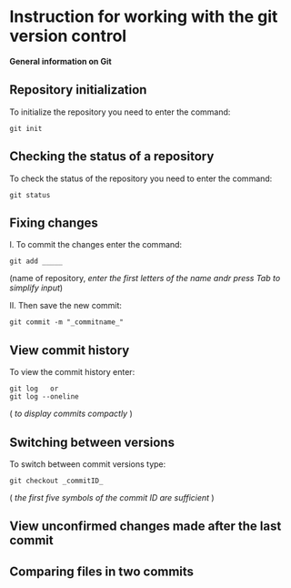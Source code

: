 # **Instruction for working with the git version control**

**General information on Git**

## Repository initialization
To initialize the repository you need to enter the command: 
   
    git init
    

## Checking the status of a repository
To check the status of the repository you need to enter the command: 

    git status

## Fixing changes
I. To commit the changes enter the command: 

    git add _____
 (name of repository, *enter the first letters of the name andr press Tab to simplify input*)

II. Then save the new commit:

    git commit -m "_commitname_" 
 
## View commit history
To view the commit history enter:

    git log   or  
    git log --oneline 
 ( *to display commits compactly* )

## Switching between versions
 To switch  between commit versions type:

    git checkout _commitID_ 
( *the first five symbols of the commit ID are sufficient* )

## View unconfirmed changes made after the last commit

## Comparing files in two commits
